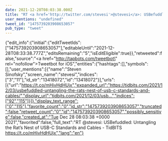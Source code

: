 ```yaml
---
date: 2021-12-28T08:03:38.000Z
title: "RT <a href='http://twitter.com/stevesi'>@stevesi</a>: USBefuddled: Untangling the Rat’s Nest of USB-C Standards and Cables - TidBITS https://t.co/mHivHdHUjx″"
user_mentions: "undefined"
tweet_id: "1475739203908653057"
pub_type: "tweet"
---
```

{"edit_info":{"initial":{"editTweetIds":["1475739203908653057"],"editableUntil":"2021-12-28T08:33:38.777Z","editsRemaining":"5","isEditEligible":true}},"retweeted":false,"source":"<a href=\"http://tapbots.com/tweetbot\" rel=\"nofollow\">Tweetbot for iΟS</a>","entities":{"hashtags":[],"symbols":[],"user_mentions":[{"name":"Steven Sinofsky","screen_name":"stevesi","indices":["3","11"],"id_str":"13418072","id":"13418072"}],"urls":[{"url":"https://t.co/mHivHdHUjx","expanded_url":"https://tidbits.com/2021/12/03/usbefuddled-untangling-the-rats-nest-of-usb-c-standards-and-cables/","display_url":"tidbits.com/2021/12/03/usb…","indices":["92","115"]}]},"display_text_range":["0","115"],"favorite_count":"0","id_str":"1475739203908653057","truncated":false,"retweet_count":"0","id":"1475739203908653057","possibly_sensitive":false,"created_at":"Tue Dec 28 08:03:38 +0000 2021","favorited":false,"full_text":"RT @stevesi: USBefuddled: Untangling the Rat’s Nest of USB-C Standards and Cables - TidBITS https://t.co/mHivHdHUjx","lang":"en"}
